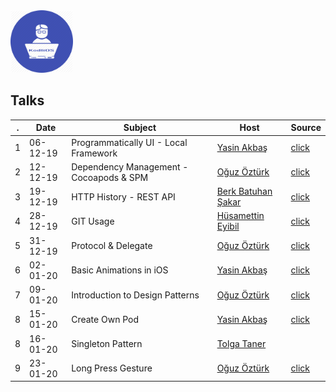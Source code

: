 <div>
<div style="text-align: left">
<img src="supportfiles/image.png" width="100">
</div>
<div style="text-align: left">

## Talks

</div>
</div>

. | Date | Subject | Host  |  Source
--|---|---|---|--
1 | 06-12-19 | Programmatically UI - Local Framework | [Yasin Akbaş](https://github.com/yasinkbas) | [click](https://github.com/KodliOS/Todo)
2 | 12-12-19 | Dependency Management - Cocoapods & SPM | [Oğuz Öztürk](https://github.com/oguzveozturk) | [click](https://github.com/KodliOS/Dependency-Management)
3 | 19-12-19 | HTTP History - REST API | [Berk Batuhan Şakar](https://github.com/berkbatuhans) | [click](https://github.com/KodliOS/KodliOS/tree/master/resources/03-HttpHistory)
4 | 28-12-19 | GIT Usage | [Hüsamettin Eyibil](https://github.com/HusamettinEyibil) | [click](https://github.com/KodliOS/KodliOS/tree/master/resources/04-GitUsage)
5 | 31-12-19 | Protocol & Delegate | [Oğuz Öztürk](https://github.com/oguzveozturk) | [click](https://github.com/KodliOS/ProtocolExample)
6 | 02-01-20 | Basic Animations in iOS | [Yasin Akbaş](https://github.com/yasinkbas) | [click](https://github.com/KodliOS/AnimationSample)
7 | 09-01-20 | Introduction to Design Patterns | [Oğuz Öztürk](https://github.com/oguzveozturk) | [click](https://github.com/KodliOS/SportsStore)
8 | 15-01-20 | Create Own Pod | [Yasin Akbaş](https://github.com/yasinkbas) | [click](https://github.com/KodliOS/KodliOS/tree/master/resources/08-Cocoapod)
8 | 16-01-20 | Singleton Pattern | [Tolga Taner](https://github.com/TolgaTaner) | 
9 | 23-01-20 | Long Press Gesture | [Oğuz Öztürk](https://github.com/oguzveozturk) | [click](https://github.com/KodliOS/LongPressGestureRatingButtons)

<!--
- Update readme [ add your presentation to table ]
- if you have presentation file add your file into resources with <number>-<presentation name>
- if you have a project create a repo and push your project into repo [ don't forget to edit description of repo like this "<number>-An example of <presentation>" ]
-->

<!--
<number> | <date> | <subject> | <host> | [click](.source/<folder-name>)
-->

<!--
Links of members
[Berk Batuhan Şakar](https://github.com/berkbatuhans)
[Husamettin Eyibil](https://github.com/HusamettinEyibil)
[Oğuz Öztürk](https://github.com/oguzveozturk)
[Onur Çiçek](https://github.com/cicekonur)
[Tolga Taner](https://github.com/TolgaTaner)
[Yasin Akbaş](https://github.com/yasinkbas)
-->

